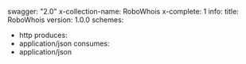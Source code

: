 swagger: "2.0"
x-collection-name: RoboWhois
x-complete: 1
info:
  title: RoboWhois
  version: 1.0.0
schemes:
- http
produces:
- application/json
consumes:
- application/json